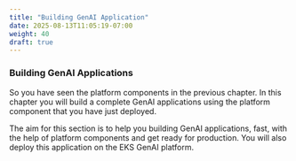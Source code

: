 ```yaml
---
title: "Building GenAI Application"
date: 2025-08-13T11:05:19-07:00
weight: 40
draft: true
---
```


### Building GenAI Applications

So you have seen the platform components in the previous chapter. In this chapter you will build a complete GenAI applications using the platform component that you have just deployed.

The aim for this section is to help you building GenAI applications, fast, with the help of platform components and get ready for production. You will also deploy this application on the EKS GenAI platform.
